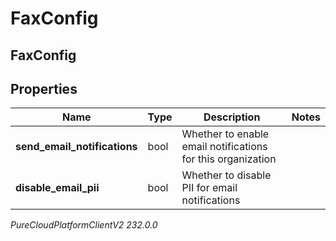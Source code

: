 # FaxConfig

## FaxConfig

## Properties

|Name | Type | Description | Notes|
|------------ | ------------- | ------------- | -------------|
| **send_email_notifications** | bool | Whether to enable email notifications for this organization | |
| **disable_email_pii** | bool | Whether to disable PII for email notifications | |



_PureCloudPlatformClientV2 232.0.0_
